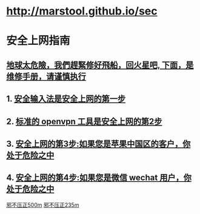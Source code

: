 # http://marstool.github.io/sec
# 安全上网指南

## [地球太危險，我們趕緊修好飛船，回火星吧, 下面，是维修手册，请谨慎执行](http://www.jjj123.com)

## 1. [安全输入法是安全上网的第一步](https://github.com/marstool/marstools/tree/master/apk_tools)

## 2. [标准的 openvpn 工具是安全上网的第2步](https://github.com/marstool/marstools/tree/master/openVpn)

## 3. [安全上网的第3步:如果您是苹果中国区的客户，你处于危险之中](https://github.com/marstool/marstools/tree/master/apple)

## 4. [安全上网的第4步:如果您是微信 wechat 用户，你处于危险之中](https://github.com/marstool/marstools/tree/master/weiXin)

[邪不压正500m](http://t001.jjj123.com/xbyz.500m.mp4)
[邪不压正235m](http://t001.jjj123.com/xbyz.235m.mp4)


